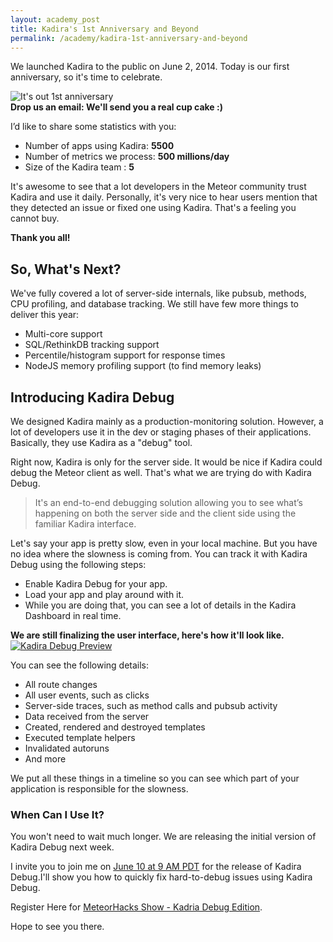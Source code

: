 ```yaml
---
layout: academy_post
title: Kadira's 1st Anniversary and Beyond
permalink: /academy/kadira-1st-anniversary-and-beyond
---
```


We launched Kadira to the public on June 2, 2014. Today is our first anniversary, so it's time to celebrate.

![It's out 1st anniversary](https://cldup.com/-FV6bV4MUh.jpg) <br>
**Drop us an email: We'll send you a real cup cake :)**

I’d like to share some statistics with you:

* Number of apps using Kadira: **5500**
* Number of metrics we process: **500 millions/day**
* Size of the Kadira team : **5**

It's awesome to see that a lot developers in the Meteor community trust Kadira and use it  daily. Personally, it's very nice to hear users mention that they detected an issue or fixed one using Kadira. That's a feeling you cannot buy.

**Thank you all!**

## So, What's Next?

We've fully covered a lot of server-side internals, like pubsub, methods, CPU profiling, and database tracking. We still have few more things to deliver this year:

* Multi-core support
* SQL/RethinkDB tracking support
* Percentile/histogram support for response times
* NodeJS memory profiling support (to find memory leaks)

## Introducing Kadira Debug

We designed Kadira mainly as a production-monitoring solution. However, a lot of developers use it in the dev or staging phases of their applications. Basically, they use Kadira as a "debug" tool.

Right now, Kadira is only for the server side. It would be nice if Kadira could debug the Meteor client as well. That's what we are trying do with Kadira Debug.

> It's an end-to-end debugging solution allowing you to see what’s happening on both the server side and the client side using the familiar Kadira interface. 

Let's say your app is pretty slow, even in your local machine. But you have  no idea where the slowness is coming from. You can track it with Kadira Debug using the following steps:

* Enable Kadira Debug for your app.
* Load your app and play around with it.
* While you are doing that, you can  see a lot of details in the Kadira Dashboard in real time.

**We are still finalizing the user interface, here's how it'll look like.**
[![Kadira Debug Preview](https://cldup.com/2-_oghCp6V.png)](https://cldup.com/2-_oghCp6V.png)

You can see the following details:

* All route changes
* All user events, such as clicks
* Server-side traces, such as method calls and pubsub activity
* Data received from the server
* Created, rendered and destroyed templates 
* Executed template helpers 
* Invalidated autoruns 
* And more 

We put all these things in a timeline so you can see which part of your application is responsible for the slowness.

### When Can I Use It?

You won't need to wait much longer. We are releasing the initial version of Kadira Debug next week. 

I invite you to join me on [June 10 at 9 AM PDT](http://ccst.io/e/kadira-debug) for the release of Kadira Debug.I'll show you how to quickly fix hard-to-debug issues using Kadira Debug.

Register Here for [MeteorHacks Show - Kadria Debug Edition](http://ccst.io/e/kadira-debug).

Hope to see you there.

